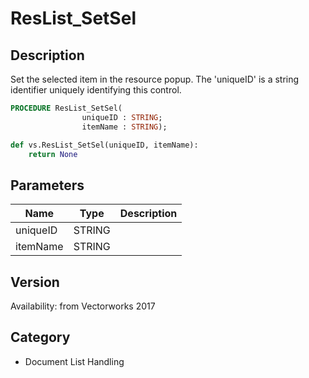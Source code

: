 # ResList_SetSel

## Description
Set the selected item in the resource popup. The 'uniqueID' is a string identifier uniquely identifying this control.

```pascal
PROCEDURE ResList_SetSel(
				uniqueID : STRING;
				itemName : STRING);
```

```python
def vs.ResList_SetSel(uniqueID, itemName):
    return None
```

## Parameters
|Name|Type|Description|
|---|---|---|
|uniqueID|STRING|   |
|itemName|STRING|   |

## Version
Availability: from Vectorworks 2017

## Category
* Document List Handling

